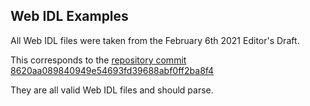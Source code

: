 ## Web IDL Examples

All Web IDL files were taken from the February 6th 2021 Editor's Draft.

This corresponds to the [repository commit 8620aa089840949e54693fd39688abf0ff2ba8f4](https://github.com/heycam/webidl/tree/8620aa089840949e54693fd39688abf0ff2ba8f4)

They are all valid Web IDL files and should parse.
